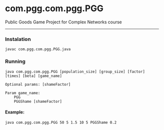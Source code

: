 # com.pgg.com.pgg.PGG
Public Goods Game Project for Complex Networks course

***


### Instalation 
    javac com.pgg.com.pgg.PGG.java
    
### Running 
    java com.pgg.com.pgg.PGG [population_size] [group_size] [factor] [times] [beta] [game_name]

    Optional params: [shameFactor]

    Param game_name:
        PGG
        PGGShame [shameFactor]
#### Example:
    java com.pgg.com.pgg.PGG 50 5 1.5 10 5 PGGShame 0.2

